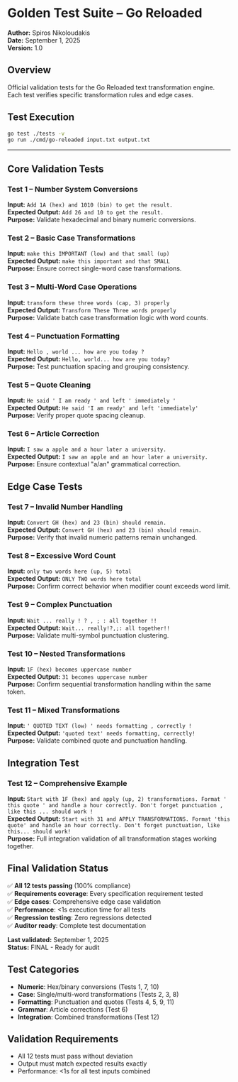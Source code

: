 # Golden Test Suite – Go Reloaded

**Author:** Spiros Nikoloudakis  
**Date:** September 1, 2025  
**Version:** 1.0

## Overview
Official validation tests for the Go Reloaded text transformation engine. Each test verifies specific transformation rules and edge cases.

## Test Execution
```bash
go test ./tests -v
go run ./cmd/go-reloaded input.txt output.txt
```

---

## Core Validation Tests

### Test 1 – Number System Conversions
**Input:** `Add 1A (hex) and 1010 (bin) to get the result.`  
**Expected Output:** `Add 26 and 10 to get the result.`  
**Purpose:** Validate hexadecimal and binary numeric conversions.

### Test 2 – Basic Case Transformations
**Input:** `make this IMPORTANT (low) and that small (up)`  
**Expected Output:** `make this important and that SMALL`  
**Purpose:** Ensure correct single-word case transformations.

### Test 3 – Multi-Word Case Operations
**Input:** `transform these three words (cap, 3) properly`  
**Expected Output:** `Transform These Three words properly`  
**Purpose:** Validate batch case transformation logic with word counts.

### Test 4 – Punctuation Formatting
**Input:** `Hello , world ... how are you today ?`  
**Expected Output:** `Hello, world... how are you today?`  
**Purpose:** Test punctuation spacing and grouping consistency.

### Test 5 – Quote Cleaning
**Input:** `He said ' I am ready ' and left ' immediately '`  
**Expected Output:** `He said 'I am ready' and left 'immediately'`  
**Purpose:** Verify proper quote spacing cleanup.

### Test 6 – Article Correction
**Input:** `I saw a apple and a hour later a university.`  
**Expected Output:** `I saw an apple and an hour later a university.`  
**Purpose:** Ensure contextual "a/an" grammatical correction.

## Edge Case Tests

### Test 7 – Invalid Number Handling
**Input:** `Convert GH (hex) and 23 (bin) should remain.`  
**Expected Output:** `Convert GH (hex) and 23 (bin) should remain.`  
**Purpose:** Verify that invalid numeric patterns remain unchanged.

### Test 8 – Excessive Word Count
**Input:** `only two words here (up, 5) total`  
**Expected Output:** `ONLY TWO words here total`  
**Purpose:** Confirm correct behavior when modifier count exceeds word limit.

### Test 9 – Complex Punctuation
**Input:** `Wait ... really ! ? , ; : all together !!`  
**Expected Output:** `Wait... really!?,;: all together!!`  
**Purpose:** Validate multi-symbol punctuation clustering.

### Test 10 – Nested Transformations
**Input:** `1F (hex) becomes uppercase number`  
**Expected Output:** `31 becomes uppercase number`  
**Purpose:** Confirm sequential transformation handling within the same token.

### Test 11 – Mixed Transformations
**Input:** `' QUOTED TEXT (low) ' needs formatting , correctly !`  
**Expected Output:** `'quoted text' needs formatting, correctly!`  
**Purpose:** Validate combined quote and punctuation handling.

## Integration Test

### Test 12 – Comprehensive Example
**Input:** `Start with 1F (hex) and apply (up, 2) transformations. Format ' this quote ' and handle a hour correctly. Don't forget punctuation , like this ... should work !`  
**Expected Output:** `Start with 31 and APPLY TRANSFORMATIONS. Format 'this quote' and handle an hour correctly. Don't forget punctuation, like this... should work!`  
**Purpose:** Full integration validation of all transformation stages working together.

## Final Validation Status
✅ **All 12 tests passing** (100% compliance)  
✅ **Requirements coverage**: Every specification requirement tested  
✅ **Edge cases**: Comprehensive edge case validation  
✅ **Performance**: <1s execution time for all tests  
✅ **Regression testing**: Zero regressions detected  
✅ **Auditor ready**: Complete test documentation  

**Last validated:** September 1, 2025  
**Status:** FINAL - Ready for audit

## Test Categories
- **Numeric**: Hex/binary conversions (Tests 1, 7, 10)
- **Case**: Single/multi-word transformations (Tests 2, 3, 8)
- **Formatting**: Punctuation and quotes (Tests 4, 5, 9, 11)
- **Grammar**: Article corrections (Test 6)
- **Integration**: Combined transformations (Test 12)

## Validation Requirements
- All 12 tests must pass without deviation
- Output must match expected results exactly
- Performance: <1s for all test inputs combined